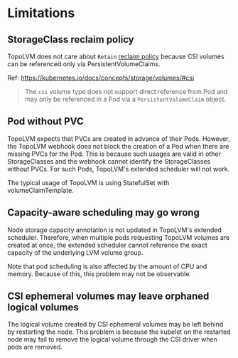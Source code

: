 Limitations
===========

StorageClass reclaim policy
---------------------------

TopoLVM does not care about `Retain` [reclaim policy](https://kubernetes.io/docs/concepts/storage/storage-classes/#reclaim-policy)
because CSI volumes can be referenced only via PersistentVolumeClaims.

Ref: https://kubernetes.io/docs/concepts/storage/volumes/#csi

> The `csi` volume type does not support direct reference from Pod and may
> only be referenced in a Pod via a `PersistentVolumeClaim` object. 

Pod without PVC
---------------

TopoLVM expects that PVCs are created in advance of their Pods.
However, the TopoLVM webhook does not block the creation of a Pod when there are missing PVCs for the Pod.
This is because such usages are valid in other StorageClasses and the webhook cannot identify the StorageClasses without PVCs.
For such Pods, TopoLVM's extended scheduler will not work.

The typical usage of TopoLVM is using StatefulSet with volumeClaimTemplate.

Capacity-aware scheduling may go wrong
-------------------------

Node storage capacity annotation is not updated in TopoLVM's extended scheduler.
Therefore, when multiple pods requesting TopoLVM volumes are created at once, the extended scheduler cannot reference the exact capacity of the underlying LVM volume group.

Note that pod scheduling is also affected by the amount of CPU and memory.
Because of this, this problem may not be observable.

CSI ephemeral volumes may leave orphaned logical volumes
-------------------------

The logical volume created by CSI ephemeral volumes may be left behind by restarting the node.
This problem is because the kubelet on the restarted node may fail to remove the logical volume through the CSI driver when pods are removed.
